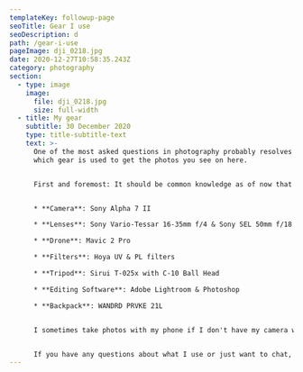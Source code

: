 ```yaml
---
templateKey: followup-page
seoTitle: Gear I use
seoDescription: d
path: /gear-i-use
pageImage: dji_0218.jpg
date: 2020-12-27T10:58:35.243Z
category: photography
section:
  - type: image
    image:
      file: dji_0218.jpg
      size: full-width
  - title: My gear
    subtitle: 30 December 2020
    type: title-subtitle-text
    text: >-
      One of the most asked questions in photography probably resolves around
      which gear is used to get the photos you see on here.


      First and foremost: It should be common knowledge as of now that taking amazing photos and being a good photographer does not solely depend on the gear used but on the human behind the camera, so keep that in mind. It still can be insightful for some to know what I personally use to capture photos, so here's a list for all my fellow photographers and those interested in it.


      * **Camera**: Sony Alpha 7 II

      * **Lenses**: Sony Vario-Tessar 16-35mm f/4 & Sony SEL 50mm f/18

      * **Drone**: Mavic 2 Pro

      * **Filters**: Hoya UV & PL filters

      * **Tripod**: Sirui T-025x with C-10 Ball Head

      * **Editing Software**: Adobe Lightroom & Photoshop

      * **Backpack**: WANDRD PRVKE 21L


      I sometimes take photos with my phone if I don't have my camera with me, but only very few ever make it to the public. I have a Huawei Mate 20.


      If you have any questions about what I use or just want to chat, feel free to [drop me a message](/contact)!
---
```

